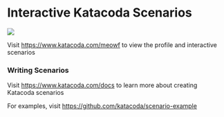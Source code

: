 # Interactive Katacoda Scenarios

[![](http://shields.katacoda.com/katacoda/meowf/count.svg)](https://www.katacoda.com/meowf "Get your profile on Katacoda.com")

Visit https://www.katacoda.com/meowf to view the profile and interactive scenarios

### Writing Scenarios
Visit https://www.katacoda.com/docs to learn more about creating Katacoda scenarios

For examples, visit https://github.com/katacoda/scenario-example

